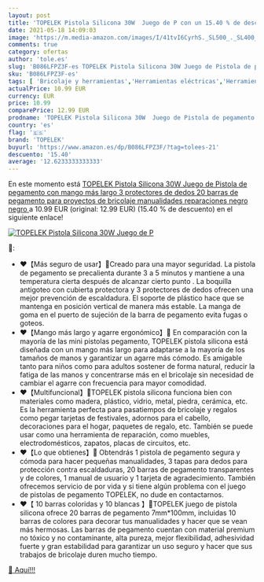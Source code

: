 ```yaml
---
layout: post
title: 'TOPELEK Pistola Silicona 30W  Juego de P con un 15.40 % de descuento'
date: 2021-05-18 14:09:03
image: 'https://m.media-amazon.com/images/I/41tvI6CyrhS._SL500_._SL400_.jpg'
comments: true
category: ofertas
author: 'tole.es'
slug: 'B086LFPZ3F-es TOPELEK Pistola Silicona 30W Juego de Pistola de pegamento...'
sku: 'B086LFPZ3F-es'
tags: [ 'Bricolaje y herramientas','Herramientas eléctricas','Herramientas manuales y eléctricas','Pistolas de encolar','barras','de','pegamento','topelek', ]
actualPrice: 10.99 EUR
currency: EUR
price: 10.99
comparePrice: 12.99 EUR
prodname: 'TOPELEK Pistola Silicona 30W  Juego de Pistola de pegamento con mango más largo  3 protectores de dedos  20 barras de pegamento  para proyectos de bricolaje  manualidades  reparaciones  negro  negro '
country: 'es'
flag: '🇪🇸'
brand: 'TOPELEK'
buyurl: 'https://www.amazon.es/dp/B086LFPZ3F/?tag=tolees-21'
descuento: '15.40'
average: '12.6233333333333'
---
```


En este momento está [TOPELEK Pistola Silicona 30W  Juego de Pistola de pegamento con mango más largo  3 protectores de dedos  20 barras de pegamento  para proyectos de bricolaje  manualidades  reparaciones  negro  negro ](https://www.amazon.es/dp/B086LFPZ3F/?tag=tolees-21) a 10.99 EUR (original: 12.99 EUR) (15.40 %  de descuento) en el siguiente enlace!

[![TOPELEK Pistola Silicona 30W  Juego de P](https://m.media-amazon.com/images/I/41tvI6CyrhS._SL500_._SL400_.jpg)](https://www.amazon.es/dp/B086LFPZ3F/?tag=tolees-21)

🔎:

- ❤【Más seguro de usar】💟Creado para una mayor seguridad. La pistola de pegamento se precalienta durante 3 a 5 minutos y mantiene a una temperatura cierta después de alcanzar cierto punto . La boquilla antigoteo con cubierta protectora y 3 protectores de dedos ofrecen una mejor prevención de escaldadura. El soporte de plástico hace que se mantenga en posición vertical de manera más estable. La manga de goma en el puerto de sujeción de la barra de pegamento evita fugas o goteos.
- ❤【Mango más largo y agarre ergonómico】💟 En comparación con la mayoría de las mini pistolas pegamento, TOPELEK pistola silicona está diseñada con un mango más largo para adaptarse a la mayoría de los tamaños de manos y garantizar un agarre más cómodo. Es amigable tanto para niños como para adultos sostener de forma natural, reducir la fatiga de las manos y concentrarse más en el bricolaje sin necesidad de cambiar el agarre con frecuencia para mayor comodidad.
- ❤【Multifuncional】💟TOPELEK pistola silicona funciona bien con materiales como madera, plástico, vidrio, metal, piedra, cerámica, etc. Es la herramienta perfecta para pasatiempos de bricolaje y regalos como pegar tarjetas de festivales, adornos para el cabello, decoraciones para el hogar, paquetes de regalo, etc. También se puede usar como una herramienta de reparación, como muebles, electrodomésticos, zapatos, placas de circuitos, etc.
- ❤【Lo que obtienes】💟 Obtendrás 1 pistola de pegamento segura y cómoda para hacer pequeñas manualidades, 3 tapas para dedos para protección contra escaldaduras, 20 barras de pegamento transparentes y de colores, 1 manual de usuario y 1 tarjeta de agradecimiento. También ofrecemos servicio de por vida y si tiene algún problema con el juego de pistolas de pegamento TOPELEK, no dude en contactarnos.
- ❤【 10 barras coloridas y 10 blancas 】💟TOPELEK juego de pistola silicona ofrece 20 barras de pegamento 7mm*100mm, incluidas 10 barras de colores para decorar tus manualidades y hacer que se vean más hermosas. Las barras de pegamento cuentan con material premium no tóxico y no contaminante, alta pureza, mejor flexibilidad, adhesividad fuerte y gran estabilidad para garantizar un uso seguro y hacer que sus trabajos de bricolaje duren mucho tiempo.

[🛒 Aquí!!!](https://www.amazon.es/dp/B086LFPZ3F/?tag=tolees-21)
